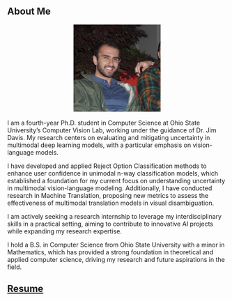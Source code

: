 ## About Me
<div style="text-align:center;">
  <img src="/assets/images/headshot.jpg" alt="A picture of me." width="200"/>
</div>

I am a fourth-year Ph.D. student in Computer Science at Ohio State University’s Computer Vision Lab, working under the guidance of Dr. Jim Davis. My research centers on evaluating and mitigating uncertainty in multimodal deep learning models, with a particular emphasis on vision-language models.

I have developed and applied Reject Option Classification methods to enhance user confidence in unimodal n-way classification models, which established a foundation for my current focus on understanding uncertainty in multimodal vision-language modeling. Additionally, I have conducted research in Machine Translation, proposing new metrics to assess the effectiveness of multimodal translation models in visual disambiguation.

I am actively seeking a research internship to leverage my interdisciplinary skills in a practical setting, aiming to contribute to innovative AI projects while expanding my research expertise.

I hold a B.S. in Computer Science from Ohio State University with a minor in Mathematics, which has provided a strong foundation in theoretical and applied computer science, driving my research and future aspirations in the field.

## [Resume](assets/resume.pdf)